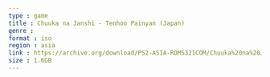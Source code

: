 ```yaml
---
type : game
title : Chuuka na Janshi - Tenhoo Painyan (Japan)
genre : 
format : iso
region : asia
link : https://archive.org/download/PS2-ASIA-ROMS321COM/Chuuka%20na%20Janshi%20-%20Tenhoo%20Painyan%20%28Japan%29.7z
size : 1.6GB
---
```

